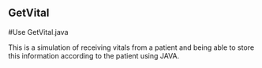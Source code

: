 ## GetVital

#Use GetVital.java

This is a simulation of receiving vitals from a patient and being able to store this information according to the patient using JAVA.
